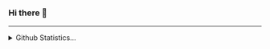 <h3> Hi there 👋</h3>
<hr>

<details>
  <summary>Github Statistics...</summary>
  <p align = "center">
    <img src="https://github-readme-stats.vercel.app/api?username=JuliusPanduro&show_icon=true&theme=dark"/>  
</p>
  </details>

<!--
**JuliusPanduro/JuliusPanduro** is a ✨ _special_ ✨ repository because its `README.md` (this file) appears on your GitHub profile.

Here are some ideas to get you started:

- 🔭 I’m currently working on ...
- 🌱 I’m currently learning ...
- 👯 I’m looking to collaborate on ...
- 🤔 I’m looking for help with ...
- 💬 Ask me about ...
- 📫 How to reach me: ...
- 😄 Pronouns: ...
- ⚡ Fun fact: ...
-->
